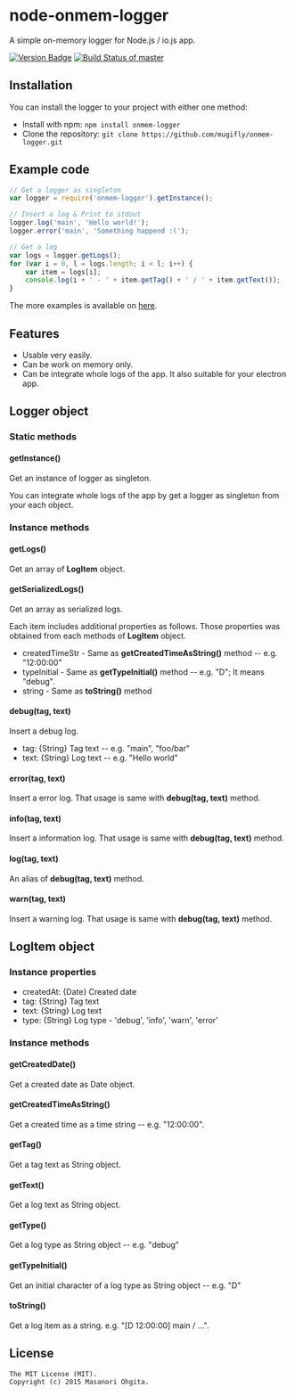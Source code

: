 # node-onmem-logger
A simple on-memory logger for Node.js / io.js app.

[![Version Badge](https://badge.fury.io/js/onmem-logger.svg)](https://badge.fury.io/js/onmem-logger)
[![Build Status of master](https://travis-ci.org/mugifly/node-onmem-logger.svg?branch=master)](https://travis-ci.org/mugifly/node-onmem-logger)

## Installation

You can install the logger to your project with either one method:

* Install with npm: ``npm install onmem-logger``
* Clone the repository: ``git clone https://github.com/mugifly/onmem-logger.git``

## Example code
```js
// Get a logger as singleton
var logger = require('onmem-logger').getInstance();

// Insert a log & Print to stdout
logger.log('main', 'Hello world!');
logger.error('main', 'Something happend :(');

// Get a log
var logs = logger.getLogs();
for (var i = 0, l = logs.length; i < l; i++) {
	var item = logs[i];
	console.log(i + ' - ' + item.getTag() + ' / ' + item.getText());
}
```

The more examples is available on [here](https://github.com/mugifly/node-onmem-logger/wiki#examples).

## Features
* Usable very easily.
* Can be work on memory only.
* Can be integrate whole logs of the app. It also suitable for your electron app.

## Logger object

### Static methods

#### getInstance()
Get an instance of logger as singleton.

You can integrate whole logs of the app by get a logger as singleton from your each object.

### Instance methods

#### getLogs()
Get an array of **LogItem** object.

#### getSerializedLogs()
Get an array as serialized logs.

Each item includes additional properties as follows. Those properties was obtained from each methods of **LogItem** object.

* createdTimeStr - Same as **getCreatedTimeAsString()** method -- e.g. "12:00:00"
* typeInitial - Same as **getTypeInitial()** method -- e.g. "D"; It means "debug".
* string - Same as **toString()** method

#### debug(tag, text)
Insert a debug log.

* tag: {String} Tag text -- e.g. "main", "foo/bar"
* text: {String} Log text -- e.g. "Hello world"

#### error(tag, text)
Insert a error log. That usage is same with **debug(tag, text)** method.

#### info(tag, text)
Insert a information log. That usage is same with **debug(tag, text)** method.

#### log(tag, text)
An alias of **debug(tag, text)** method.

#### warn(tag, text)
Insert a warning log. That usage is same with **debug(tag, text)** method.

## LogItem object

### Instance properties
* createdAt: {Date} Created date
* tag: {String} Tag text
* text: {String} Log text
* type: {String} Log type - 'debug', 'info', 'warn', 'error'

### Instance methods

#### getCreatedDate()
Get a created date as Date object.

#### getCreatedTimeAsString()
Get a created time as a time string -- e.g. "12:00:00".

#### getTag()
Get a tag text as String object.

#### getText()
Get a log text as String object.

#### getType()
Get a log type as String object -- e.g. "debug"

#### getTypeInitial()
Get an initial character of a log type as String object -- e.g. "D"

#### toString()
Get a log item as a string. e.g. "[D 12:00:00] main / ...".

## License
```
The MIT License (MIT).
Copyright (c) 2015 Masanori Ohgita.
```
